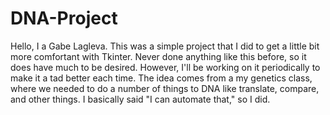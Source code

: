# DNA-Project


Hello, I a Gabe Lagleva. This was a simple project that I did to get a little bit more comfortant with Tkinter. Never done anything like this before, so it does have much to be desired. 
However, I'll be working on it periodically to make it a tad better each time. The idea comes from a my genetics class, where we needed to do a number of things to DNA like translate, compare, and other things. I basically said "I can automate that," so I did.
